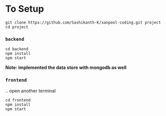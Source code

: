 


# To Setup

```
git clone https://github.com/Sashikanth-K/xanpool-coding.git project
cd project
```


### `backend`

```
cd backend
npm install
npm start
```

**Note:  implemented the data store with mongodb as well**

### `frontend`
.. open another terminal

```
cd frontend
npm install 
npm start
```
